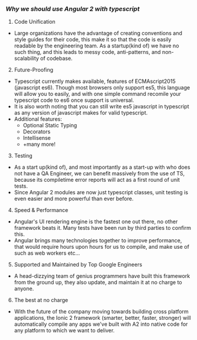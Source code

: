 ### *Why we should use Angular 2 with typescript*

1. Code Unification

  * Large organizations have the advantage of creating conventions and style guides for their code, this make it so that the code is easily readable by the engineering team. As a startup(kind of) we have no such thing, and this leads to messy code, anti-patterns, and non-scalability of codebase.
  
2. Future-Proofing
  
  * Typescript currently makes available, features of ECMAscript2015 (javascript es6). Though most browsers only support es5, this language will allow you to easily, and with one simple command recomile your typescript code to es6 once support is universal. 
  * It is also worth noting that you can still write es5 javascript in typescript as any version of javascript makes for valid typescript.
  * Additional features:
    * Optional Static Typing
    * Decorators
    * Intellisense 
    * +many more!

3. Testing
  
  * As a start up(kind of), and most importantly as a start-up with who does not have a QA Engineer, we can benefit massively from the use of TS, because its compiletime error reports will act as a first round of unit tests.
  * Since Angular 2 modules are now just typescript classes, unit testing is even easier and more powerful than ever before.

4. Speed & Performance
  
  * Angular's UI rendering engine is the fastest one out there, no other framework beats it. Many tests have been run by  third parties to confirm this. 
  * Angular brings many technologies together to improve performance, that would require hours upon hours for us to       compile, and make use of such as web workers etc...

5. Supported and Maintained by Top Google Engineers
  
  * A head-dizzying team of genius programmers have built this framework from the ground up, they also update, and maintain it at no charge to anyone.

6. The best at no charge
  
  * With the future of the company moving towards building cross platform applications, the Ionic 2 framework (smarter, better, faster, stronger) will automatically compile any apps we've built with A2 into native code for any platform to which we want to deliver. 
